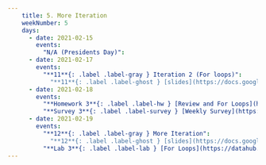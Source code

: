 ```yaml
---
    title: 5. More Iteration
    weekNumber: 5
    days:
      - date: 2021-02-15
        events:
          "N/A (Presidents Day)":
      - date: 2021-02-17
        events:
          "**11**{: .label .label-gray } Iteration 2 (For loops)":
            "**11**{: .label .label-ghost } [slides](https://docs.google.com/presentation/d/1JDI_3POazkOLhGe8mmWDxixH73So6SzymP7QdNLqeRI/edit#slide=id.p) • [code](https://datahub.berkeley.edu/hub/user-redirect/git-sync?repo=https://github.com/surajrampure/data-94-sp21&subPath=lecture/lec11/lec11.ipynb) • [code HTML](resources/assets/lecture/lec11/lec11.html) • [QC](https://edstem.org/us/courses/3251/lessons/10224/slides/50796) • readings: [SPR 8](https://cs.stanford.edu/people/nick/py/python-for.html), [TCS 8.2](https://runestone.academy/runestone/books/published/thinkcspy/MoreAboutIteration/Theforlooprevisited.html)"
      - date: 2021-02-18
        events:
          "**Homework 3**{: .label .label-hw } [Review and For Loops](https://datahub.berkeley.edu/hub/user-redirect/git-sync?repo=https://github.com/surajrampure/data-94-sp21&subPath=hw/hw03/hw03.ipynb) **(due Feb. 24)**":
          "**Survey 3**{: .label .label-survey } [Weekly Survey](https://docs.google.com/forms/d/e/1FAIpQLSc-TbZqaeVmoZp9qsWK6Innpf8LtUtm2VopRVYdP9GoOySXpQ/viewform) **(due Feb. 24)**":
      - date: 2021-02-19
        events:
          "**12**{: .label .label-gray } More Iteration":
            "**12**{: .label .label-ghost } [slides](https://docs.google.com/presentation/d/1xiA6wvgdH-8g5Qfh0-U9yobQcJSHA8n7cgZOWtuCBqo/edit?usp=sharing) • [code](https://datahub.berkeley.edu/hub/user-redirect/git-sync?repo=https://github.com/surajrampure/data-94-sp21&subPath=lecture/lec12/lec12.ipynb) • [code HTML](resources/assets/lecture/lec12/lec12.html) • [QC](https://edstem.org/us/courses/3251/lessons/10508/slides/51515) • readings: [TCS 10.24](https://runestone.academy/runestone/books/published/thinkcspy/Lists/NestedLists.html)"
          "**Lab 3**{: .label .label-lab } [For Loops](https://datahub.berkeley.edu/hub/user-redirect/git-sync?repo=https://github.com/surajrampure/data-94-sp21&subPath=lab/lab03/lab03.ipynb)":
---
```

